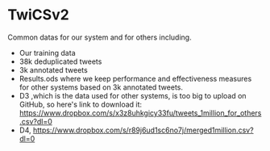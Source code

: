 # TwiCSv2
Common datas for our system and for others including.
* Our training data
* 38k deduplicated tweets
* 3k annotated tweets
* Results.ods where we keep performance and effectiveness measures for other systems based on 3k annotated tweets.
* D3 ,which is the data used for other systems, is too big to upload on GitHub, so here's link to download it: https://www.dropbox.com/s/x3z8uhkgicy33fu/tweets_1million_for_others.csv?dl=0
* D4, https://www.dropbox.com/s/r89j6ud1sc6no7j/merged1million.csv?dl=0
